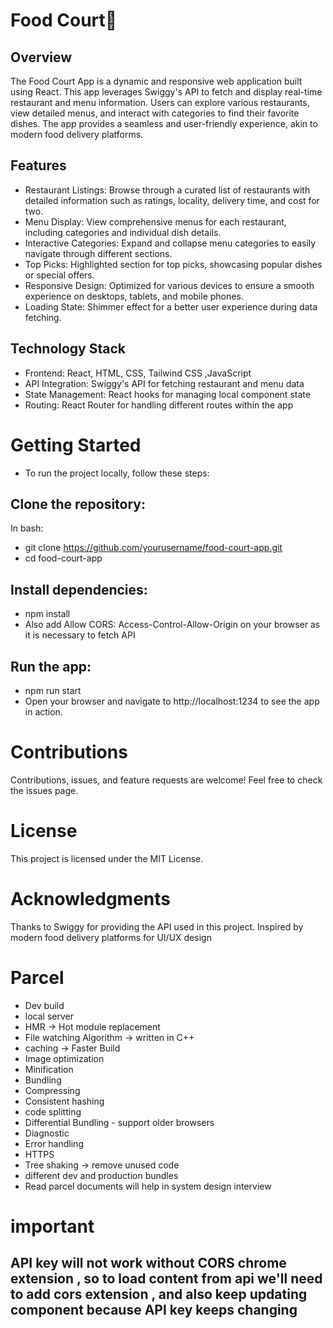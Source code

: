 # Food Court🚀

## Overview
The Food Court App is a dynamic and responsive web application built using React. This app leverages Swiggy's API to fetch and display real-time restaurant and menu information. Users can explore various restaurants, view detailed menus, and interact with categories to find their favorite dishes. The app provides a seamless and user-friendly experience, akin to modern food delivery platforms.

## Features
- Restaurant Listings: Browse through a curated list of restaurants with detailed information such as ratings, locality, delivery time, and cost for two.
- Menu Display: View comprehensive menus for each restaurant, including categories and individual dish details.
- Interactive Categories: Expand and collapse menu categories to easily navigate through different sections.
- Top Picks: Highlighted section for top picks, showcasing popular dishes or special offers.
- Responsive Design: Optimized for various devices to ensure a smooth experience on desktops, tablets, and mobile phones.
- Loading State: Shimmer effect for a better user experience during data fetching.
## Technology Stack
- Frontend: React, HTML, CSS, Tailwind CSS ,JavaScript
- API Integration: Swiggy's API for fetching restaurant and menu data
- State Management: React hooks for managing local component state
- Routing: React Router for handling different routes within the app
# Getting Started
- To run the project locally, follow these steps:

## Clone the repository:

In bash:
- git clone https://github.com/yourusername/food-court-app.git
- cd food-court-app

## Install dependencies:
- npm install
- Also add Allow CORS: Access-Control-Allow-Origin on your browser as it is necessary to fetch API

## Run the app:
- npm run start
- Open your browser and navigate to http://localhost:1234 to see the app in action.

# Contributions
Contributions, issues, and feature requests are welcome! Feel free to check the issues page.

# License
This project is licensed under the MIT License.

# Acknowledgments
Thanks to Swiggy for providing the API used in this project.
Inspired by modern food delivery platforms for UI/UX design

# Parcel
 - Dev build
 - local server
 - HMR -> Hot module replacement
 - File watching Algorithm -> written in C++
 - caching -> Faster Build 
 - Image optimization
 - Minification
 - Bundling
 - Compressing
 - Consistent hashing
 - code splitting
 - Differential Bundling - support older browsers
 - Diagnostic
 - Error handling
 - HTTPS
 - Tree shaking -> remove unused code 
 - different dev and production bundles
 - Read parcel documents will help in system design interview




# important 
 ## API key will not work without CORS chrome extension , so to load content from api we'll need to add cors extension , and also keep updating component because API key keeps changing
